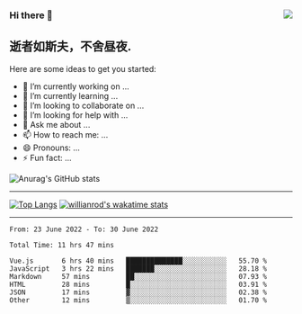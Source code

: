 
### Hi there 👋<img align="right" src="https://count.getloli.com/get/@:yixuxiMQ?theme=rule34">

## 逝者如斯夫，不舍昼夜.



Here are some ideas to get you started:

- 🔭 I’m currently working on ...
- 🌱 I’m currently learning ...
- 👯 I’m looking to collaborate on ...
- 🤔 I’m looking for help with ...
- 💬 Ask me about ...
- 📫 How to reach me: ...
- 😄 Pronouns: ...
- ⚡ Fun fact: ...



![Anurag's GitHub stats](https://github-readme-stats.vercel.app/api?username=yixuxiMQ&show_icons=true&locale=cn&theme=buefy)
<hr />

[![Top Langs](https://github-readme-stats.vercel.app/api/top-langs/?username=yixuxiMQ&exclude_repo=github-readme-stats,yixuxiMQ.github.io&theme=buefy)](https://github.com/yixuxiMQ/github-readme-stats)
[![willianrod's wakatime stats](https://github-readme-stats.vercel.app/api/wakatime?username=yixuxi&theme=buefy)](https://github.com/yixuxiMQ/github-readme-stats)
<hr />

<!--START_SECTION:waka-->

```text
From: 23 June 2022 - To: 30 June 2022

Total Time: 11 hrs 47 mins

Vue.js       6 hrs 40 mins   ██████████████░░░░░░░░░░░   55.70 %
JavaScript   3 hrs 22 mins   ███████░░░░░░░░░░░░░░░░░░   28.18 %
Markdown     57 mins         ██░░░░░░░░░░░░░░░░░░░░░░░   07.93 %
HTML         28 mins         █░░░░░░░░░░░░░░░░░░░░░░░░   03.91 %
JSON         17 mins         ▓░░░░░░░░░░░░░░░░░░░░░░░░   02.38 %
Other        12 mins         ▒░░░░░░░░░░░░░░░░░░░░░░░░   01.70 %
```

<!--END_SECTION:waka-->


